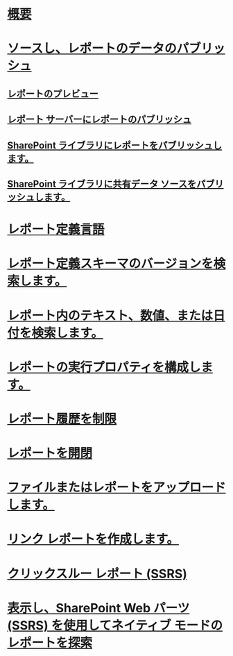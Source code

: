 # [概要](reporting-services-reports-ssrs.md)  
# [ソースし、レポートのデータのパブリッシュ](publishing-data-sources-and-reports.md)  
## [レポートのプレビュー](previewing-reports.md)  
## [レポート サーバーにレポートのパブリッシュ](publishing-reports-to-a-report-server.md)  
## [SharePoint ライブラリにレポートをパブリッシュします。](publish-a-report-to-a-sharepoint-library.md)  
## [SharePoint ライブラリに共有データ ソースをパブリッシュします。](publish-a-shared-data-source-to-a-sharepoint-library.md)  
# [レポート定義言語](report-definition-language-ssrs.md)  
# [レポート定義スキーマのバージョンを検索します。](find-the-report-definition-schema-version-ssrs.md)  
# [レポート内のテキスト、数値、または日付を検索します。](find-text-numbers-or-dates-in-a-report.md)  
# [レポートの実行プロパティを構成します。](configure-execution-properties-for-a-report-report-manager.md)  
# [レポート履歴を制限](limit-report-history-report-manager.md)  
# [レポートを開閉](open-and-close-a-report-report-manager.md)  
# [ファイルまたはレポートをアップロードします。](upload-a-file-or-report-report-manager.md)  
# [リンク レポートを作成します。](create-a-linked-report.md)  
# [クリックスルー レポート (SSRS)](clickthrough-reports-ssrs.md)  
# [表示し、SharePoint Web パーツ (SSRS) を使用してネイティブ モードのレポートを探索](view-and-explore-native-mode-reports-using-sharepoint-web-parts-ssrs.md)  
